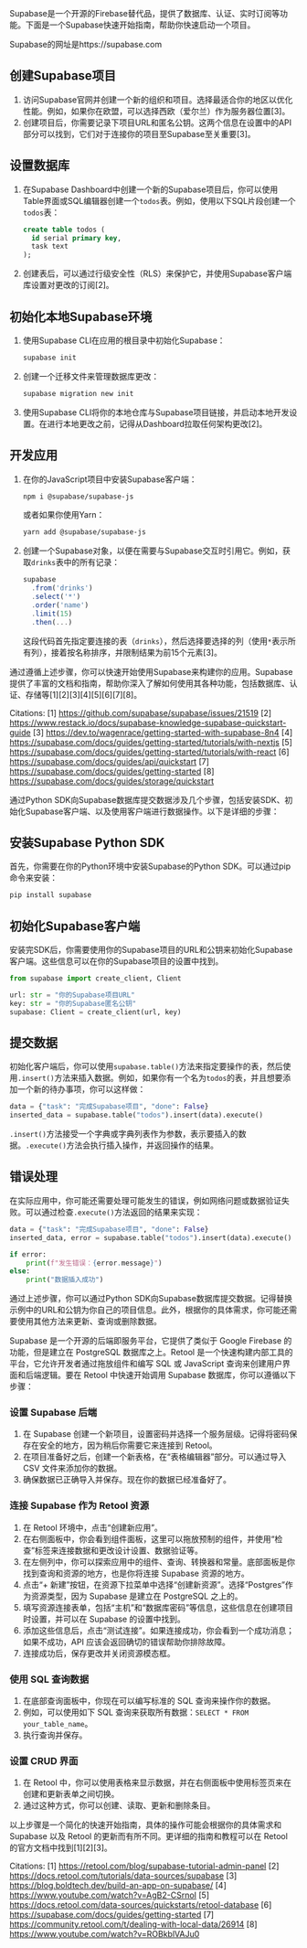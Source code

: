 Supabase是一个开源的Firebase替代品，提供了数据库、认证、实时订阅等功能。下面是一个Supabase快速开始指南，帮助你快速启动一个项目。

Supabase的网址是https://supabase.com

## 创建Supabase项目

1. 访问Supabase官网并创建一个新的组织和项目。选择最适合你的地区以优化性能。例如，如果你在欧盟，可以选择西欧（爱尔兰）作为服务器位置[3]。
2. 创建项目后，你需要记录下项目URL和匿名公钥。这两个信息在设置中的API部分可以找到，它们对于连接你的项目至Supabase至关重要[3]。

## 设置数据库

1. 在Supabase Dashboard中创建一个新的Supabase项目后，你可以使用Table界面或SQL编辑器创建一个`todos`表。例如，使用以下SQL片段创建一个`todos`表：

   ```sql
   create table todos (
     id serial primary key,
     task text
   );
   ```

2. 创建表后，可以通过行级安全性（RLS）来保护它，并使用Supabase客户端库设置对更改的订阅[2]。

## 初始化本地Supabase环境

1. 使用Supabase CLI在应用的根目录中初始化Supabase：

   ```bash
   supabase init
   ```

2. 创建一个迁移文件来管理数据库更改：

   ```bash
   supabase migration new init
   ```

3. 使用Supabase CLI将你的本地仓库与Supabase项目链接，并启动本地开发设置。在进行本地更改之前，记得从Dashboard拉取任何架构更改[2]。

## 开发应用

1. 在你的JavaScript项目中安装Supabase客户端：

   ```bash
   npm i @supabase/supabase-js
   ```

   或者如果你使用Yarn：

   ```bash
   yarn add @supabase/supabase-js
   ```

2. 创建一个Supabase对象，以便在需要与Supabase交互时引用它。例如，获取`drinks`表中的所有记录：

   ```javascript
   supabase
     .from('drinks')
     .select('*')
     .order('name')
     .limit(15)
     .then(...)
   ```

   这段代码首先指定要连接的表（`drinks`），然后选择要选择的列（使用`*`表示所有列），接着按名称排序，并限制结果为前15个元素[3]。

通过遵循上述步骤，你可以快速开始使用Supabase来构建你的应用。Supabase提供了丰富的文档和指南，帮助你深入了解如何使用其各种功能，包括数据库、认证、存储等[1][2][3][4][5][6][7][8]。

Citations:
[1] https://github.com/supabase/supabase/issues/21519
[2] https://www.restack.io/docs/supabase-knowledge-supabase-quickstart-guide
[3] https://dev.to/wagenrace/getting-started-with-supabase-8n4
[4] https://supabase.com/docs/guides/getting-started/tutorials/with-nextjs
[5] https://supabase.com/docs/guides/getting-started/tutorials/with-react
[6] https://supabase.com/docs/guides/api/quickstart
[7] https://supabase.com/docs/guides/getting-started
[8] https://supabase.com/docs/guides/storage/quickstart


通过Python SDK向Supabase数据库提交数据涉及几个步骤，包括安装SDK、初始化Supabase客户端、以及使用客户端进行数据操作。以下是详细的步骤：

## 安装Supabase Python SDK

首先，你需要在你的Python环境中安装Supabase的Python SDK。可以通过pip命令来安装：

```bash
pip install supabase
```

## 初始化Supabase客户端

安装完SDK后，你需要使用你的Supabase项目的URL和公钥来初始化Supabase客户端。这些信息可以在你的Supabase项目的设置中找到。

```python
from supabase import create_client, Client

url: str = "你的Supabase项目URL"
key: str = "你的Supabase匿名公钥"
supabase: Client = create_client(url, key)
```

## 提交数据

初始化客户端后，你可以使用`supabase.table()`方法来指定要操作的表，然后使用`.insert()`方法来插入数据。例如，如果你有一个名为`todos`的表，并且想要添加一个新的待办事项，你可以这样做：

```python
data = {"task": "完成Supabase项目", "done": False}
inserted_data = supabase.table("todos").insert(data).execute()
```

`.insert()`方法接受一个字典或字典列表作为参数，表示要插入的数据。`.execute()`方法会执行插入操作，并返回操作的结果。

## 错误处理

在实际应用中，你可能还需要处理可能发生的错误，例如网络问题或数据验证失败。可以通过检查`.execute()`方法返回的结果来实现：

```python
data = {"task": "完成Supabase项目", "done": False}
inserted_data, error = supabase.table("todos").insert(data).execute()

if error:
    print(f"发生错误：{error.message}")
else:
    print("数据插入成功")
```

通过上述步骤，你可以通过Python SDK向Supabase数据库提交数据。记得替换示例中的URL和公钥为你自己的项目信息。此外，根据你的具体需求，你可能还需要使用其他方法来更新、查询或删除数据。


Supabase 是一个开源的后端即服务平台，它提供了类似于 Google Firebase 的功能，但是建立在 PostgreSQL 数据库之上。Retool 是一个快速构建内部工具的平台，它允许开发者通过拖放组件和编写 SQL 或 JavaScript 查询来创建用户界面和后端逻辑。要在 Retool 中快速开始调用 Supabase 数据库，你可以遵循以下步骤：

### 设置 Supabase 后端

1. 在 Supabase 创建一个新项目，设置密码并选择一个服务层级。记得将密码保存在安全的地方，因为稍后你需要它来连接到 Retool。
2. 在项目准备好之后，创建一个新表格，在“表格编辑器”部分。可以通过导入 CSV 文件来添加你的数据。
3. 确保数据已正确导入并保存。现在你的数据已经准备好了。

### 连接 Supabase 作为 Retool 资源

1. 在 Retool 环境中，点击“创建新应用”。
2. 在右侧面板中，你会看到组件面板，这里可以拖放预制的组件，并使用“检查”标签来连接数据和更改设计设置、数据验证等。
3. 在左侧列中，你可以探索应用中的组件、查询、转换器和常量。底部面板是你找到查询和资源的地方，也是你将连接 Supabase 资源的地方。
4. 点击“+ 新建”按钮，在资源下拉菜单中选择“创建新资源”。选择“Postgres”作为资源类型，因为 Supabase 是建立在 PostgreSQL 之上的。
5. 填写资源连接表单，包括“主机”和“数据库密码”等信息，这些信息在创建项目时设置，并可以在 Supabase 的设置中找到。
6. 添加这些信息后，点击“测试连接”。如果连接成功，你会看到一个成功消息；如果不成功，API 应该会返回确切的错误帮助你排除故障。
7. 连接成功后，保存更改并关闭资源模态框。

### 使用 SQL 查询数据

1. 在底部查询面板中，你现在可以编写标准的 SQL 查询来操作你的数据。
2. 例如，可以使用如下 SQL 查询来获取所有数据：`SELECT * FROM your_table_name`。
3. 执行查询并保存。

### 设置 CRUD 界面

1. 在 Retool 中，你可以使用表格来显示数据，并在右侧面板中使用标签页来在创建和更新表单之间切换。
2. 通过这种方式，你可以创建、读取、更新和删除条目。

以上步骤是一个简化的快速开始指南，具体的操作可能会根据你的具体需求和 Supabase 以及 Retool 的更新而有所不同。更详细的指南和教程可以在 Retool 的官方文档中找到[1][2][3]。

Citations:
[1] https://retool.com/blog/supabase-tutorial-admin-panel
[2] https://docs.retool.com/tutorials/data-sources/supabase
[3] https://blog.boldtech.dev/build-an-app-on-supabase/
[4] https://www.youtube.com/watch?v=AgB2-CSrnoI
[5] https://docs.retool.com/data-sources/quickstarts/retool-database
[6] https://supabase.com/docs/guides/getting-started
[7] https://community.retool.com/t/dealing-with-local-data/26914
[8] https://www.youtube.com/watch?v=ROBkblVAJu0

